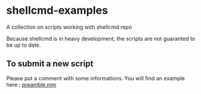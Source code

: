 # shellcmd-examples
A collection on scripts working with shellcmd repo

Because shellcmd is in heavy development, the scripts are not guaranted to be up to date.

## To submit a new script

Please put a comment with some informations. You will find an example here : [preamble.nim](https://github.com/Alogani/shellcmd-examples/blob/main/preamble.nim)
